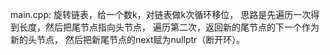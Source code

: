 main.cpp:
旋转链表，给一个数k，对链表做k次循环移位，
思路是先遍历一次得到长度，然后把尾节点指向头节点，
遍历第二次，返回新的尾节点的下一个作为新的头节点，
然后把新尾节点的next赋为nullptr（断开环）。
